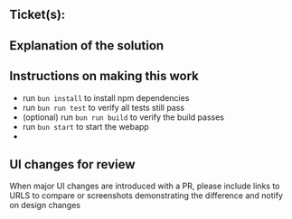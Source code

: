 ## Ticket(s):

## Explanation of the solution

## Instructions on making this work

- run `bun install` to install npm dependencies
- run `bun run test` to verify all tests still pass
- (optional) run `bun run build` to verify the build passes
- run `bun start` to start the webapp
-

## UI changes for review

When major UI changes are introduced with a PR, please include links to URLS to compare or screenshots demonstrating the difference and notify on design changes
